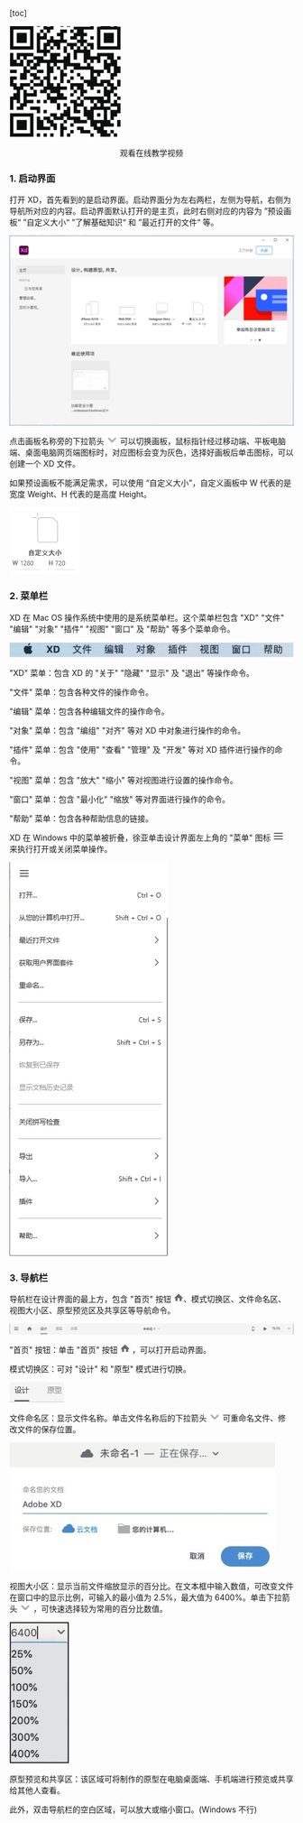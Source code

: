 [toc]

![01](./images/01.png)

<center>观看在线教学视频</center>

### 1. 启动界面

打开 XD，首先看到的是启动界面。启动界面分为左右两栏，左侧为导航，右侧为导航所对应的内容。启动界面默认打开的是主页，此时右侧对应的内容为 ”预设画板“ ”自定义大小“ ”了解基础知识“ 和 ”最近打开的文件“ 等。

![02](./images/02.png)

点击画板名称旁的下拉箭头 <img src="./images/03.png" height="16px" /> 可以切换画板，鼠标指针经过移动端、平板电脑端、桌面电脑网页端图标时，对应图标会变为灰色，选择好画板后单击图标，可以创建一个 XD 文件。

如果预设画板不能满足需求，可以使用 “自定义大小”，自定义画板中 W 代表的是宽度 Weight、H 代表的是高度 Height。

![04](./images/04.png)

### 2. 菜单栏

XD 在 Mac OS 操作系统中使用的是系统菜单栏。这个菜单栏包含 "XD" "文件" "编辑" "对象" "插件" "视图" "窗口" 及 "帮助" 等多个菜单命令。

![05](./images/05.png)

"XD" 菜单：包含 XD 的 "关于" "隐藏" "显示" 及 "退出" 等操作命令。

"文件" 菜单：包含各种文件的操作命令。

"编辑" 菜单：包含各种编辑文件的操作命令。

"对象" 菜单：包含 "编组" "对齐" 等对 XD 中对象进行操作的命令。

"插件" 菜单：包含 "使用" "查看" "管理" 及 "开发" 等对 XD 插件进行操作的命令。

"视图" 菜单：包含 "放大" "缩小" 等对视图进行设置的操作命令。

"窗口" 菜单：包含 "最小化" "缩放" 等对界面进行操作的命令。

"帮助" 菜单：包含各种帮助信息的链接。

XD 在 Windows 中的菜单被折叠，徐亚单击设计界面左上角的 "菜单" 图标 <img src="./images/06.png" height="16px" /> 来执行打开或关闭菜单操作。

![07](./images/07.png)

### 3. 导航栏

导航栏在设计界面的最上方，包含 "首页" 按钮 <img src="./images/08.png" height="16px"/>、模式切换区、文件命名区、视图大小区、原型预览区及共享区等导航命令。

![09](./images/09.png)

"首页" 按钮：单击 "首页" 按钮 <img src="./images/08.png" height="16px" /> ，可以打开启动界面。

模式切换区：可对 "设计" 和 "原型" 模式进行切换。

![10](./images/10.png)

文件命名区：显示文件名称。单击文件名称后的下拉箭头  <img src="./images/03.png" height="16px" /> 可重命名文件、修改文件的保存位置。

![11](./images/11.png)

视图大小区：显示当前文件缩放显示的百分比。在文本框中输入数值，可改变文件在窗口中的显示比例，可输入的最小值为 2.5%，最大值为 6400%。单击下拉箭头  <img src="./images/03.png" height="16px" /> ，可快速选择较为常用的百分比数值。

![12](./images/12.png)

原型预览和共享区：该区域可将制作的原型在电脑桌面端、手机端进行预览或共享给其他人查看。

此外，双击导航栏的空白区域，可以放大或缩小窗口。(Windows 不行)